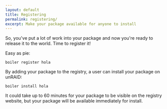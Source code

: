 ```yaml
---
layout: default
title: Registering
permalink: registering/
excerpt: Make your package available for anyone to install
---
```



<p class="lead">
  So, you've put a lot of work into your package and now you're ready to release it to the world. Time to register it!
</p>

Easy as pie:

    boiler register hola

By adding your package to the registry, a user can install your package on unRAID:

    boiler install hola

It could take up to 60 minutes for your package to be visible on the registry website, but your package will be available immediately for install.
